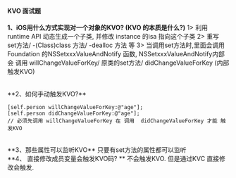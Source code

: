 #### KVO 面试题

**1、iOS用什么方式实现对一个对象的KVO? (KVO 的本质是什么?)**
1> 利用runtime API 动态生成一个子类, 并修改 instance 的isa 指向这个子类
2> 重写 set方法/ -(Class)class 方法/ -dealloc 方法 等
3> 当调用set方法时,里面会调用Foundation 的NSSetxxxValueAndNotify 函数, NSSetxxxValueAndNotify内部会 调用 willChangeValueForKey/ 原类的set方法/ didChangeValueForKey (内部触发KVO)

<br>
**2、如何手动触发KVO?**

```
[self.person willChangeValueForKey:@"age"];
[self.person didChangeValueForKey:@"age"];
// 必须先调用 willChangeValueForKey 在 调用  didChangeValueForKey 才能 触发KVO 
```

<br>
**3、那些属性可以监听KVO**
只要有set方法的属性都可以监听

<br>
**4、 直接修改成员变量会触发KVO码? **
不会触发KVO. 但是通过KVC 直接修改会触发.
